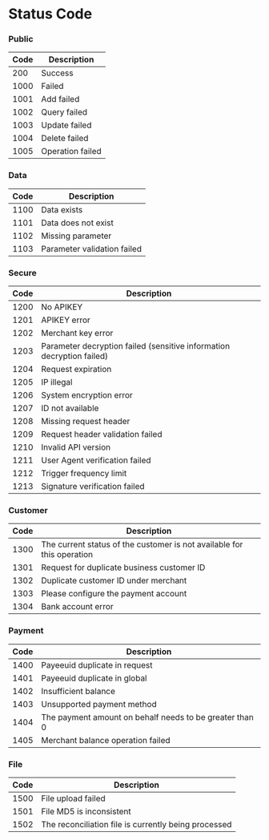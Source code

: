 # Status Code

### Public

| Code | Description      |
| ---- | ---------------- |
| 200  | Success          |
| 1000 | Failed           |
| 1001 | Add failed       |
| 1002 | Query failed     |
| 1003 | Update failed    |
| 1004 | Delete failed    |
| 1005 | Operation failed |

### Data

| Code | Description                 |
| ---- | --------------------------- |
| 1100 | Data exists                 |
| 1101 | Data does not exist         |
| 1102 | Missing parameter           |
| 1103 | Parameter validation failed |

### Secure

| Code | Description                                                  |
| ---- | ------------------------------------------------------------ |
| 1200 | No APIKEY                                                    |
| 1201 | APIKEY error                                                 |
| 1202 | Merchant key error                                           |
| 1203 | Parameter decryption failed (sensitive information decryption failed) |
| 1204 | Request expiration                                           |
| 1205 | IP illegal                                                   |
| 1206 | System encryption error                                      |
| 1207 | ID not available                                             |
| 1208 | Missing request header                                       |
| 1209 | Request header validation failed                             |
| 1210 | Invalid API version                                          |
| 1211 | User Agent verification failed                               |
| 1212 | Trigger frequency limit                                      |
| 1213 | Signature verification failed                                |

### Customer

| Code | Description                                                  |
| ---- | ------------------------------------------------------------ |
| 1300 | The current status of the customer is not available for this operation |
| 1301 | Request for duplicate business customer ID                   |
| 1302 | Duplicate customer ID under merchant                         |
| 1303 | Please configure the payment account                         |
| 1304 | Bank account error                                           |

### Payment

| Code | Description                                             |
| ---- | ------------------------------------------------------- |
| 1400 | Payeeuid duplicate in request                           |
| 1401 | Payeeuid duplicate in global                            |
| 1402 | Insufficient balance                                    |
| 1403 | Unsupported payment method                              |
| 1404 | The payment amount on behalf needs to be greater than 0 |
| 1405 | Merchant balance operation failed                       |

### File

| Code | Description                                          |
| ---- | ---------------------------------------------------- |
| 1500 | File upload failed                                   |
| 1501 | File MD5 is inconsistent                             |
| 1502 | The reconciliation file is currently being processed |